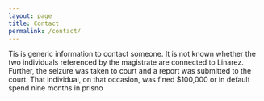 ```yaml
---
layout: page
title: Contact
permalink: /contact/
---
```


Tis is generic information to contact someone. It is not known whether the two individuals referenced by the magistrate are connected to Linarez. Further, the seizure was taken to court and a report was submitted to the court. That individual, on that occasion, was fined $100,000 or in default spend nine months in prisno
